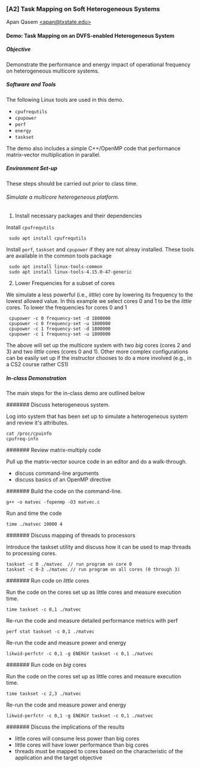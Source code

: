 ### [A2] Task Mapping on Soft Heterogeneous Systems 
Apan Qasem [\<apan@txstate.edu\>](apan@txstate.edu)

#### Demo: Task Mapping on an DVFS-enabled Heterogeneous System

##### Objective

Demonstrate the performance and energy impact of operational frequency on heterogeneous multicore systems. 


##### Software and Tools

The following Linux tools are used in this demo.

  * `cpufrequtils`
  * `cpupower`
  * `perf`
  * `energy`
  * `taskset`

The demo also includes a simple C++/OpenMP code that performance matrix-vector multiplication in
parallel. 

##### Environment Set-up

These steps should be carried out prior to class time.

###### Simulate a multicore heterogeneous platform. 

1. Install necessary packages and their dependencies

Install `cpufrequtils`
  
     sudo apt install cpufrequtils

Install `perf`, `taskset` and `cpupower` if they are not alreay installed. These tools are available in the common tools package

     sudo apt install linux-tools-common
     sudo apt install linux-tools-4.15.0-47-generic
     

2. Lower Frequencies for a subset of cores

We simulate a less powerful (i.e., _little_) core by lowering its frequency to the lowest allowed
value. In this example we select cores 0 and 1 to be the _little_ cores. To lower the frequencies for
cores 0 and 1

     cpupower -c 0 frequency-set -d 1800000
     cpupower -c 0 frequency-set -u 1800000
     cpupower -c 1 frequency-set -d 1800000
     cpupower -c 1 frequency-set -u 1800000


The above will set up the multicore system with two _big_ cores (cores 2 and 3) and two _little_
cores (cores 0 and 1). Other more complex configurations can be easily set up if the instructor
chooses to do a more involved (e.g., in a CS2 course rather CS1)


##### In-class Demonstration

The main steps for the in-class demo are outlined below

#######  Discuss heterogeneous system.

Log into system that has been set up to simulate a heterogeneous system and review it's attributes. 

    cat /proc/cpuinfo
    cpufreq-info
	
#######  Review matrix-multiply code

Pull up the matrix-vector source code in an editor and do a walk-through.

  - discuss command-line arguments 
  - discuss basics of an OpenMP directive


####### Build the code on the command-line.

    g++ -o matvec -fopenmp -O3 matvec.c      

Run and time the code 

    time ./matvec 10000 4

####### Discuss mapping of threads to processors 

   Introduce the taskset utility and discuss how it can be used to map threads to processing cores.

    taskset -c 0 ./matvec  // run program on core 0
    taskset -c 0-3 ./matvec // run program on all cores (0 through 3)

####### Run code on _little_ cores

   Run the code on the cores set up as little cores and measure execution time.

    time taskset -c 0,1 ./matvec

   Re-run the code and measure detailed performance metrics with perf

    perf stat taskset -c 0,1 ./matvec

   Re-run the code and measure power and energy  

    likwid-perfctr -c 0,1 -g ENERGY taskset -c 0,1 ./matvec

####### Run code on _big_ cores

   Run the code on the cores set up as little cores and measure execution time.

    time taskset -c 2,3 ./matvec 

   Re-run the code and measure power and energy  

    likwid-perfctr -c 0,1 -g ENERGY taskset -c 0,1 ./matvec


####### Discuss the implications of the results

   - little cores will consume less power than big cores
   - little cores will have lower performance than big cores
   - threads must be mapped to cores based on the characteristic of the application and the target
      objective



   








